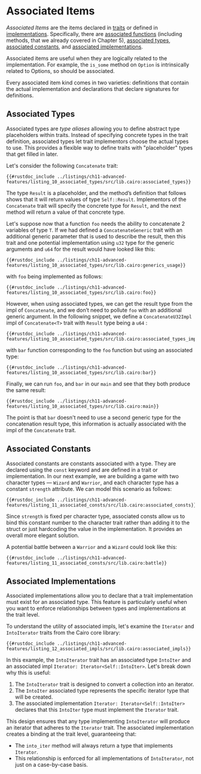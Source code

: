 # Associated Items

_Associated Items_ are the items declared in [traits] or defined in
[implementations]. Specifically, there are [associated functions] (including methods, that we already covered in Chapter 5), [associated types], [associated constants], and [associated implementations].

[traits]: ./ch08-02-traits-in-cairo.md
[implementations]: ./ch08-02-traits-in-cairo.md#implementing-a-trait-on-a-type
[associated types]: ./ch11-10-associated-items-in-traits.md#associated-types
[associated functions]: ./ch05-03-method-syntax.md#associated-functions
[associated constants]: ./ch11-10-associated-items-in-traits.md#associated-constants
[associated implementations]: ./ch11-10-associated-items-in-traits.md#associated-implementations

Associated items are useful when they are logically related to the implementation. For example, the `is_some` method on `Option` is intrinsically related to Options, so should be associated.

Every associated item kind comes in two varieties: definitions that contain the actual implementation and declarations that declare signatures for definitions.

## Associated Types

Associated types are _type aliases_ allowing you to define abstract type placeholders within traits. Instead of specifying concrete types in the trait definition, associated types let trait implementors choose the actual types to use. This provides a flexible way to define traits with "placeholder" types that get filled in later.

Let's consider the following `Concatenate` trait:

```cairo, noplayground
{{#rustdoc_include ../listings/ch11-advanced-features/listing_10_associated_types/src/lib.cairo:associated_types}}
```

The type `Result` is a placeholder, and the method’s definition that follows shows that it will return values of type `Self::Result`. Implementors of the `Concatenate` trait will specify the concrete type for `Result`, and the next method will return a value of that concrete type.

Let's suppose now that a function `foo` needs the ability to concatenate 2 variables of type `T`. If we had defined a `ConcatenateGeneric` trait with an additional generic parameter that is used to describe the result, then this trait and one potential implementation using `u32` type for the generic arguments and `u64` for the result would have looked like this:

```cairo, noplayground
{{#rustdoc_include ../listings/ch11-advanced-features/listing_10_associated_types/src/lib.cairo:generics_usage}}
```

with `foo` being implemented as follows:

```cairo, noplayground
{{#rustdoc_include ../listings/ch11-advanced-features/listing_10_associated_types/src/lib.cairo:foo}}
```

However, when using associated types, we can get the result type from the impl of `Concatenate`, and we don’t need to pollute `foo` with an additional generic argument. In the following snippet, we define a `ConcatenateU32Impl` impl of `Concatenate<T>` trait with `Result` type being a `u64` :

```cairo, noplayground
{{#rustdoc_include ../listings/ch11-advanced-features/listing_10_associated_types/src/lib.cairo:associated_types_impl}}
```

with `bar` function corresponding to the `foo` function but using an associated type:

```cairo, noplayground
{{#rustdoc_include ../listings/ch11-advanced-features/listing_10_associated_types/src/lib.cairo:bar}}
```

Finally, we can run `foo`, and `bar` in our `main` and see that they both produce the same result:

```cairo
{{#rustdoc_include ../listings/ch11-advanced-features/listing_10_associated_types/src/lib.cairo:main}}
```

The point is that `bar` doesn't need to use a second generic type for the concatenation result type, this information is actually associated with the impl of the `Concatenate` trait.

## Associated Constants

Associated constants are constants associated with a type. They are declared using the `const` keyword and are defined in a trait or implementation.
In our next example, we are building a game with two character types &mdash; `Wizard` and `Warrior`, and each character type has a constant `strength` attribute. We can model this scenario as follows:

```cairo, noplayground
{{#rustdoc_include ../listings/ch11-advanced-features/listing_11_associated_consts/src/lib.cairo:associated_consts}}
```

Since `strength` is fixed per character type, associated consts allow us to bind this constant number to the character trait rather than adding it to the struct or just hardcoding the value in the implementation. It provides an overall more elegant solution.

A potential battle between a `Warrior` and a `Wizard` could look like this:

```cairo
{{#rustdoc_include ../listings/ch11-advanced-features/listing_11_associated_consts/src/lib.cairo:battle}}
```

## Associated Implementations

Associated implementations allow you to declare that a trait implementation must exist for an associated type. This feature is particularly useful when you want to enforce relationships between types and implementations at the trait level.

To understand the utility of associated impls, let's examine the `Iterator` and `IntoIterator` traits from the Cairo core library:

```cairo, noplayground
{{#rustdoc_include ../listings/ch11-advanced-features/listing_12_associated_impls/src/lib.cairo:associated_impls}}
```

In this example, the `IntoIterator` trait has an associated type `IntoIter` and an associated impl `Iterator: Iterator<Self::IntoIter>`. Let's break down why this is useful:

1. The `IntoIterator` trait is designed to convert a collection into an iterator.
2. The `IntoIter` associated type represents the specific iterator type that will be created.
3. The associated implementation `Iterator: Iterator<Self::IntoIter>` declares that this `IntoIter` type must implement the `Iterator` trait.

This design ensures that any type implementing `IntoIterator` will produce an iterator that adheres to the `Iterator` trait. The associated implementation creates a binding at the trait level, guaranteeing that:

- The `into_iter` method will always return a type that implements `Iterator`.
- This relationship is enforced for all implementations of `IntoIterator`, not just on a case-by-case basis.